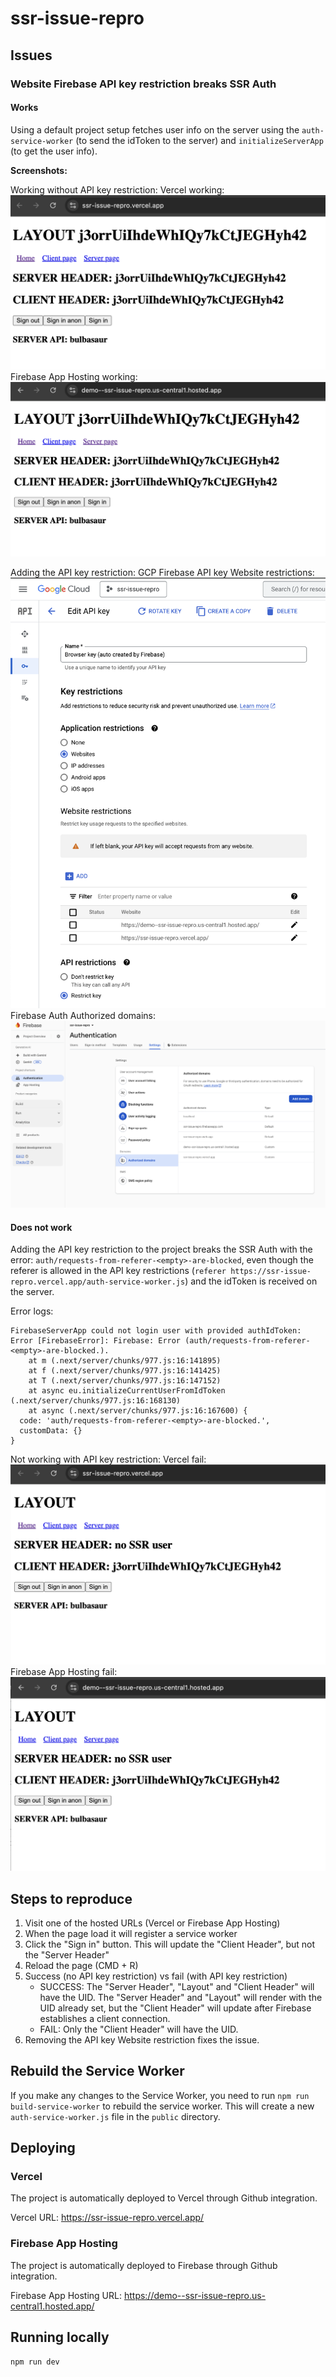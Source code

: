 # ssr-issue-repro

## Issues

### Website Firebase API key restriction breaks SSR Auth

#### Works

Using a default project setup fetches user info on the server using the `auth-service-worker` (to send the idToken to the server) and `initializeServerApp` (to get the user info).

**Screenshots:**

Working without API key restriction:
Vercel working:
![Vercel working](https://github.com/vojdan/ssr-issue-repro/blob/main/vercel-success-before.png)
Firebase App Hosting working:
![Firebase App Hosting working](https://github.com/vojdan/ssr-issue-repro/blob/main/app-hosting-success-before.png)

Adding the API key restriction:
GCP Firebase API key Website restrictions:
![GCP Firebase API key Website restrictions](https://github.com/vojdan/ssr-issue-repro/blob/main/firebase-api-key-restrictions.png)
Firebase Auth Authorized domains:
![Firebase Auth Authorized domains](https://github.com/vojdan/ssr-issue-repro/blob/main/firebase-auth-allowed-domains.png)

#### Does not work

Adding the API key restriction to the project breaks the SSR Auth with the error: `auth/requests-from-referer-<empty>-are-blocked`, even though the referer is allowed in the API key restrictions (`referer https://ssr-issue-repro.vercel.app/auth-service-worker.js`) and the idToken is received on the server.

Error logs:

```
FirebaseServerApp could not login user with provided authIdToken:  Error [FirebaseError]: Firebase: Error (auth/requests-from-referer-<empty>-are-blocked.).
    at m (.next/server/chunks/977.js:16:141895)
    at f (.next/server/chunks/977.js:16:141425)
    at T (.next/server/chunks/977.js:16:147152)
    at async eu.initializeCurrentUserFromIdToken (.next/server/chunks/977.js:16:168130)
    at async (.next/server/chunks/977.js:16:167600) {
  code: 'auth/requests-from-referer-<empty>-are-blocked.',
  customData: {}
}
```

Not working with API key restriction:
Vercel fail:
![Vercel fail](https://github.com/vojdan/ssr-issue-repro/blob/main/vercel-fail-after.png)
Firebase App Hosting fail:
![Firebase App Hosting fail](https://github.com/vojdan/ssr-issue-repro/blob/main/firebase-app-hosting-fail-after.png)

## Steps to reproduce

1. Visit one of the hosted URLs (Vercel or Firebase App Hosting)
2. When the page load it will register a service worker
3. Click the "Sign in" button. This will update the "Client Header", but not the "Server Header"
4. Reload the page (CMD + R)
5. Success (no API key restriction) vs fail (with API key restriction)
    - SUCCESS: The "Server Header", "Layout" and "Client Header" will have the UID. The "Server Header" and "Layout" will render with the UID already set, but the "Client Header" will update after Firebase establishes a client connection.
    - FAIL: Only the "Client Header" will have the UID.
6. Removing the API key Website restriction fixes the issue.

## Rebuild the Service Worker

If you make any changes to the Service Worker, you need to run `npm run build-service-worker` to rebuild the service worker. This will create a new `auth-service-worker.js` file in the `public` directory.

## Deploying

### Vercel

The project is automatically deployed to Vercel through Github integration.

Vercel URL: https://ssr-issue-repro.vercel.app/

### Firebase App Hosting

The project is automatically deployed to Firebase through Github integration.

Firebase App Hosting URL: https://demo--ssr-issue-repro.us-central1.hosted.app/

## Running locally

```
npm run dev
```
